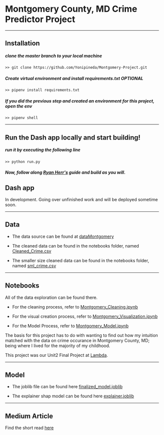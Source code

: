 # Montgomery County, MD Crime Predictor Project

---

## Installation

##### clone the master branch to your local machine
```
>> git clone https://github.com/Yonipineda/Montgomery-Project.git
```

##### Create virtual environment and install requirements.txt *OPTIONAL*
```
>> pipenv install requirements.txt
```

##### If you did the previous step and created an environment for this project, open the env
```
>> pipenv shell
```

---

## Run the Dash app locally and start building!

##### run it by executing the following line
```
>> python run.py
```

##### Now, follow along [Ryan Herr's](https://lambdaschool.github.io/ds/unit2/dash-template/) guide and build as you will.

## Dash app

In development. Going over unfinished work and will be deployed sometime soon.

---

## Data

- The data source can be found at [dataMontgomery](https://data.montgomerycountymd.gov/Public-Safety/Crime/icn6-v9z3)

- The cleaned data can be found in the notebooks folder, named [Cleaned_Crime.csv](notebooks/Cleaned_Crime.csv)

- The smaller size cleaned data can be found in the notebooks folder, named [sml_crime.csv](sml_crime.csv)

---

## Notebooks

All of the data exploration can be found there.

- For the cleaning process, refer to [Montgomery_Cleaning.ipynb](notebooks/Montgomery_Cleaning.ipynb)

- For the visual creation process, refer to [Montgomery_Visualization.ipynb](notebooks/Montgomery_Visualization.ipynb)

- For the Model Process, refer to [Montgomery_Model.ipynb](notebooks/Montgomery_Model.ipynb)

The basis for this project has to do with wanting to find out how my intuition matched with the data on crime occurance in Montgomery County, MD; being where I lived for the majority of my childhood.

This project was our Unit2 Final Project at [Lambda](https://lambdaschool.com/).

---

## Model

- The joblib file can be found here [finalized_model.joblib](notebooks/finalized_model.joblib)

- The explainer shap model can be found here [explainer.joblib](notebooks/explainer.joblib)

---

## Medium Article

Find the short read [here](https://medium.com/@yonipineda1010/predicting-type-of-crime-in-montgomery-county-md-26a4b375948)
